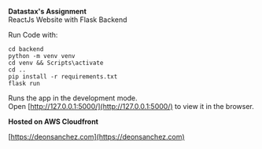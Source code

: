 **Datastax's Assignment** <br />
ReactJs Website with Flask Backend

Run Code with:

```
cd backend
python -m venv venv
cd venv && Scripts\activate
cd ..
pip install -r requirements.txt
flask run
```

Runs the app in the development mode.<br />
Open [http://127.0.0.1:5000/](http://127.0.0.1:5000/) to view it in the browser.


**Hosted on AWS Cloudfront**

[https://deonsanchez.com](https://deonsanchez.com)
